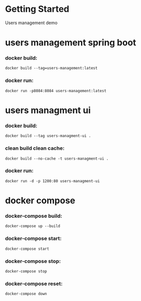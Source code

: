 # Getting Started

Users management demo

# users management spring boot 
### docker build:
    docker build --tag=users-management:latest 
### docker run:
    docker run -p8084:8084 users-management:latest

# users managment ui
### docker build:
    docker build --tag users-managment-ui .
### clean build clean cache:
    docker build --no-cache -t users-managment-ui .
### docker run:
    docker run -d -p 1200:80 users-managment-ui

# docker compose
### docker-compose build:
    docker-compose up --build
### docker-compose start:
    docker-compose start
### docker-compose stop:
    docker-compose stop
### docker-compose reset:
    docker-compose down

